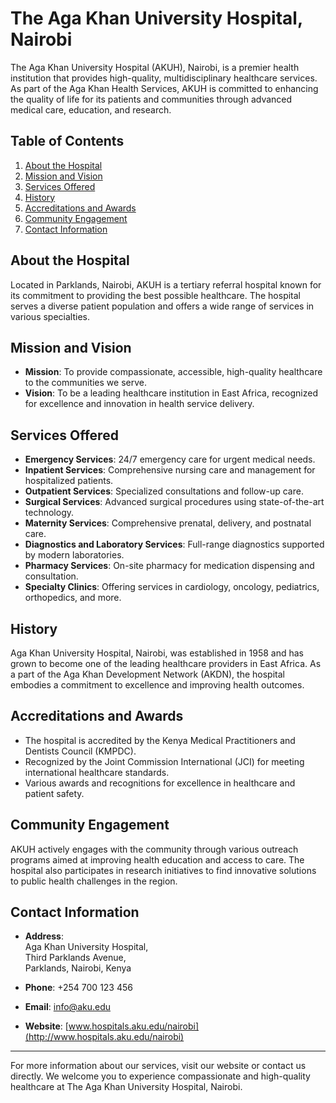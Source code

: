 # The Aga Khan University Hospital, Nairobi  

The Aga Khan University Hospital (AKUH), Nairobi, is a premier health institution that provides high-quality, multidisciplinary healthcare services. As part of the Aga Khan Health Services, AKUH is committed to enhancing the quality of life for its patients and communities through advanced medical care, education, and research.  

## Table of Contents  
1. [About the Hospital](#about-the-hospital)  
2. [Mission and Vision](#mission-and-vision)  
3. [Services Offered](#services-offered)  
4. [History](#history)  
5. [Accreditations and Awards](#accreditations-and-awards)  
6. [Community Engagement](#community-engagement)  
7. [Contact Information](#contact-information)  

## About the Hospital  
Located in Parklands, Nairobi, AKUH is a tertiary referral hospital known for its commitment to providing the best possible healthcare. The hospital serves a diverse patient population and offers a wide range of services in various specialties.  

## Mission and Vision  
- **Mission**: To provide compassionate, accessible, high-quality healthcare to the communities we serve.  
- **Vision**: To be a leading healthcare institution in East Africa, recognized for excellence and innovation in health service delivery.  

## Services Offered  
- **Emergency Services**: 24/7 emergency care for urgent medical needs.  
- **Inpatient Services**: Comprehensive nursing care and management for hospitalized patients.  
- **Outpatient Services**: Specialized consultations and follow-up care.  
- **Surgical Services**: Advanced surgical procedures using state-of-the-art technology.  
- **Maternity Services**: Comprehensive prenatal, delivery, and postnatal care.  
- **Diagnostics and Laboratory Services**: Full-range diagnostics supported by modern laboratories.  
- **Pharmacy Services**: On-site pharmacy for medication dispensing and consultation.  
- **Specialty Clinics**: Offering services in cardiology, oncology, pediatrics, orthopedics, and more.  

## History  
Aga Khan University Hospital, Nairobi, was established in 1958 and has grown to become one of the leading healthcare providers in East Africa. As a part of the Aga Khan Development Network (AKDN), the hospital embodies a commitment to excellence and improving health outcomes.  

## Accreditations and Awards  
- The hospital is accredited by the Kenya Medical Practitioners and Dentists Council (KMPDC).  
- Recognized by the Joint Commission International (JCI) for meeting international healthcare standards.  
- Various awards and recognitions for excellence in healthcare and patient safety.  

## Community Engagement  
AKUH actively engages with the community through various outreach programs aimed at improving health education and access to care. The hospital also participates in research initiatives to find innovative solutions to public health challenges in the region.  

## Contact Information  
- **Address**:  
  Aga Khan University Hospital,  
  Third Parklands Avenue,  
  Parklands, Nairobi, Kenya  
  
- **Phone**: +254 700 123 456  
- **Email**: info@aku.edu  
- **Website**: [www.hospitals.aku.edu/nairobi](http://www.hospitals.aku.edu/nairobi)  

---  

For more information about our services, visit our website or contact us directly. We welcome you to experience compassionate and high-quality healthcare at The Aga Khan University Hospital, Nairobi.  